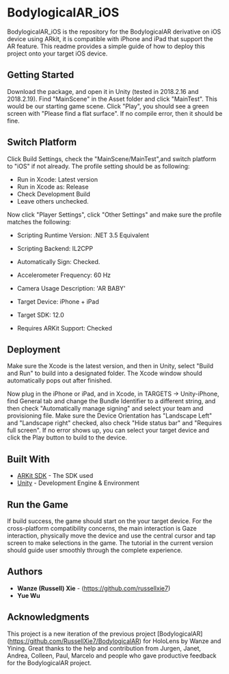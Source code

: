 # BodylogicalAR_iOS

BodylogicalAR_iOS is the repository for the BodylogicalAR derivative on iOS device using ARkit, it is compatible with iPhone and iPad that support the AR feature. This readme provides a simple guide of how to deploy this project onto your target iOS device.

## Getting Started

Download the package, and open it in Unity (tested in 2018.2.16 and 2018.2.19). Find "MainScene" in the Asset folder and click "MainTest". This would be our starting game scene. Click "Play", you should see a green screen with "Please find a flat surface". If no compile error, then it should be fine.

## Switch Platform

Click Build Settings, check the "MainScene/MainTest",and switch platform to "iOS" if not already. The profile setting should be as following:
* Run in Xcode: Latest version
* Run in Xcode as: Release
* Check Development Build
* Leave others unchecked.

Now click "Player Settings", click "Other Settings" and make sure the profile matches the following:
* Scripting Runtime Version: .NET 3.5 Equivalent
* Scripting Backend: IL2CPP
* Automatically Sign: Checked.

* Accelerometer Frequency: 60 Hz
* Camera Usage Description: 'AR BABY'

* Target Device: iPhone + iPad
* Target SDK: 12.0
* Requires ARKit Support: Checked


## Deployment

Make sure the Xcode is the latest version, and then in Unity, select "Build and Run" to build into a designated folder. The Xcode window should automatically pops out after finished.

Now plug in the iPhone or iPad, and in Xcode, in TARGETS -> Unity-iPhone, find General tab and change the Bundle Identifier to a different string, and then check "Automatically manage signing" and select your team and provisioning file. Make sure the Device Orientation has "Landscape Left" and "Landscape right" checked, also check "Hide status bar" and "Requires full screen". If no error shows up, you can select your target device and click the Play button to build to the device.

## Built With

* [ARKit SDK](https://developer.apple.com/arkit/) - The SDK used
* [Unity](https://unity3d.com/) - Development Engine & Environment

## Run the Game

If build success, the game should start on the your target device. For the cross-platform compatibility concerns, the main interaction is Gaze interaction, physically move the device and use the central cursor and tap screen to make selections in the game. The tutorial in the current version should guide user smoothly through the complete experience.

## Authors

* **Wanze (Russell) Xie** - (https://github.com/russellxie7)
* **Yue Wu**

## Acknowledgments

This project is a new iteration of the previous project [BodylogicalAR] (https://github.com/RussellXie7/BodylogicalAR) for HoloLens by Wanze and Yining. Great thanks to the help and contribution from Jurgen, Janet, Andrea, Colleen, Paul, Marcelo and people who gave productive feedback for the BodylogicalAR project.


